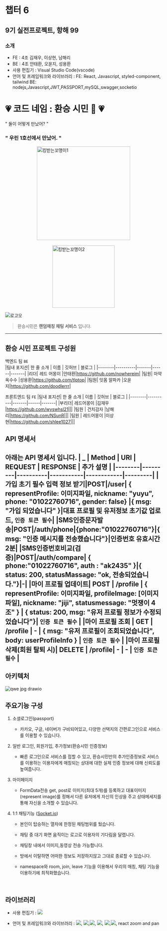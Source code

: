 # 챕터 6

## 9기 실전프로젝트, 항해 99

### 소개

- FE : 4조 김재우, 이상현, 남해리
- BE : 4조 안태환, 오윤지, 성용환
- 사용 편집기 : Visual Studio Code(vscode)
- 언어 및 프레임워크와 라이브러리 : 
FE: React, Javascript, styled-component, tailwind
BE: nodejs,Javascript,JWT,PASSPORT,mySQL,swagger,socketio

# 💗 코드 네임 : 환승 시민 🚆 💗

" 둘이 어떻게 만났어? "  
### " 우린 1호선에서 만났어. "  

<img alt="킹받는꼬맹이1" style="display: block; margin:0 auto; width:300px" src="https://res.cloudinary.com/dtkt6x68f/image/upload/v1668988410/github/60dcb93b1c5f46364f60f488b70aff9e_res_pwjpia.jpg"> <br>
<img alt="킹받는꼬맹이2" style="display: block; margin:0 auto; width:200px" src="https://res.cloudinary.com/dtkt6x68f/image/upload/v1668989263/github/3f394bc730abad7b4a07afa44112a444_res_agshcz.jpg">  

![로고오](https://user-images.githubusercontent.com/113084907/207002677-d4828de8-61cd-43ca-950f-2d636a13e115.jpg)

> 환승시민은 **랜덤매칭 채팅 서비스** 입니다. <br>


---
## 환승 시민 프로젝트 구성원
백엔드 팀  `BE`  
|팀내 포지션| 한 줄 소개 | 이름 | 깃허브 | 블로그 |
|--------|----------|-------|------|-------|
|리더| 레드 어몽이 |안태환|https://github.com/nowhereim|
|팀원| 마약 옥수수 |성용환|https://github.com/tlptop|
|팀원| 잇몸 알파카 |오윤지|https://github.com/doodlerrr|

프론트엔드 팀 `FE`
|팀내 포지션| 한 줄 소개 | 이름 | 깃허브 | 블로그 |
|--------|----------|-------|------|-------|
|부리더| 레드어몽이 |김재우 |https://github.com/wyswhsl21|||
|팀원 | 건치감자 |남해리|https://github.com/NSunR|||
|팀원 | 레드어몽이 |이상현|https://github.com/shlee1027|||

## API 명세서  
아래는 API 명세서 입니다.
|    _   |  Method |   URI    |  REQUEST  |  RESPONSE  | 추가 설명 |
|--------|---------|----------|-----------|------------|---------|
|가입 초기 필수 입력 정보 받기|POST|/user| { representProfile: 이미지파일, nickname: "yuyu", phone: "01022760716", gender: false} |{ msg: "가입 되었습니다" }|대표 프로필 및 유저정보 초기값 업로드, `인증 토큰 필수`|
|SMS인증문자발송|POST|/auth/phone|{phone:"01022760716"}|{ msg: "인증 메시지를 전송했습니다"}|인증번호 유효시간 2분|
|SMS인증번호비교(검증)|POST|/auth/compare| { phone:"01022760716", auth : "ak2435" }|{ status: 200, statusMassage: "ok, 전송되었습니다."}|-|
|마이 프로필 업데이트| POST | /profile | { representProfile: 이미지파일, profileImage: [이미지파일], nickname: "jiji", statusmessage: "멋쟁이 4조" } | { status: 200, msg: "유저 프로필 정보가 수정되었습니다"}| `인증 토큰 필수` |
|마이 프로필 조회   | GET  | /profile | - | { msg: "유저 프로필이 조회되었습니다", body: userProfileInfo } | `인증 토큰 필수` |
|마이 프로필 삭제(회원 탈퇴 시)| DELETE | /profile| - | - | `인증 토큰 필수` |
---
## 아키텍처

![qwe jpg drawio](https://user-images.githubusercontent.com/113084907/207002835-50b4fa8f-d4f5-4435-99a3-b802ec551c78.png)

## 주요기능 구성

1. 소셜로그인(passport)

   - 카카오, 구글, 네이버가 구비되어있고, 
     다양한 선택지의 간편로그인으로 서비스를 이용할 수 있습니다.

     

2. 일반 로그인, 회원가입, 추가정보(환승시민 인증정보)

   - 빠른 로그인으로 서비스를 접할 수 있고, 환승시민만의 추가인증정보로 서비스를 이용하는 이용자에게 매칭되는 상대에 대한 실제 인증 정보에 대해 신뢰도를 높여줍니다.

3. 마이페이지

   - FormData전송 get, post로 이미지(최대 5개)를 등록하고 대표이미지(represent image)를 정해서 다른 유저에게 자신의 인상을 주고 상태메세지를 통해 자신을 소개할 수 있습니다.

     

4. 1:1 채팅기능  ([Socket.io](http://Socket.io))

   - 본인이 탑승하는 열차에 한정된 채팅범위를 뒀습니다.
   - 채팅 중 대기 화면 움직이는 로고로 이용자의 기다림을 달랩니다.
   - 채팅창 내에서 이미지,동영상 전송 가능합니다.
   - 방에서 이탈하면 어떠한 정보도 저장하지않고 그대로 종료할 수 있습니다.

   - namespace와 room, join, leave 기능을 이용해서 우리의 매칭, 채팅 기능을 이용하기에 최적화했습니다.

<br />

## 라이브러리

- 사용 편집기 : 	<img src="https://img.shields.io/badge/Visual%20Studio%20Code-007ACC?style=flat&logo=VisualStudioCode&logoColor=white" />

- 언어 및 프레임워크와 라이브러리 : 
  <img src="https://img.shields.io/badge/JavaScript-F7DF1E?style=flat-square&logo=JavaScript&logoColor=black">, <img src="https://img.shields.io/badge/React-61DAFB?style=flat-square&logo=React&logoColor=black"/>,<img src="https://img.shields.io/badge/Axios-5A29E4?style=flat-square&logo=Axios&logoColor=white"/>,  <img src="https://img.shields.io/badge/styled-components-DB7093?style=flat-square&logo=styled-components&logoColor=white">,
   <img src="https://img.shields.io/badge/Tailwind CSS-06B6D4?style=flat-square&logo=Tailwind CSS&logoColor=white"/>,<img src="https://img.shields.io/badge/socket.io-010101?style=flat-square&logo=socket.io&logoColor=white">, react zoom and pan 
